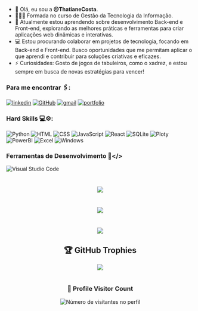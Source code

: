 - 👋 Olá, eu sou a **@ThatianeCosta**.
- 👩🏻‍🎓 Formada no curso de Gestão da Tecnologia da Informação.
- 🌱 Atualmente estou aprendendo sobre desenvolvimento Back-end e Front-end, explorando as melhores práticas e ferramentas para criar aplicações web dinâmicas e interativas.
- 💻 Estou procurando colaborar em projetos de tecnologia, focando em Back-end e Front-end. Busco oportunidades que me permitam aplicar o que aprendi e contribuir para soluções criativas e eficazes.
- ⚡ Curiosidades: Gosto de jogos de tabuleiros, como o xadrez, e estou sempre em busca de novas estratégias para vencer!


### Para me encontrar 🖇:

[![linkedin](https://img.shields.io/badge/LinkedIn-0077B5?style=for-the-badge&logo=linkedin&logoColor=white)](https://www.linkedin.com/in/thatiane-costa)
[![GitHub](https://img.shields.io/badge/github-%23121011.svg?style=for-the-badge&logo=github&logoColor=white)](https://www.github.com/thatianecosta)
[![gmail](https://img.shields.io/badge/Gmail-D14836?style=for-the-badge&logo=gmail&logoColor=white)](thatianecosta09@gmail.com)
[![portfolio](https://img.shields.io/static/v1?message=Portfolio&logo=web&label=&color=f2b202&logoColor=white&labelColor=&style=for-the-badge)](https://thatianecosta.github.io/Portfolio/)

### Hard Skills 💻⚙:

![Python](https://img.shields.io/badge/Python-FFD43B?style=for-the-badge&logo=python&logoColor=blue)
![HTML](https://img.shields.io/badge/HTML5-E34F26?style=for-the-badge&logo=html5&logoColor=white)
![CSS](https://img.shields.io/badge/CSS3-1572B6?style=for-the-badge&logo=css3&logoColor=white)
![JavaScript](https://img.shields.io/badge/JavaScript-323330?style=for-the-badge&logo=javascript&logoColor=F7DF1E)
![React](https://img.shields.io/badge/React-20232A?style=for-the-badge&logo=react&logoColor=61DAFB)
![SQLite](https://img.shields.io/badge/Sqlite-003B57?style=for-the-badge&logo=sqlite&logoColor=white)
![Ploty](https://img.shields.io/badge/Plotly-239120?style=for-the-badge&logo=plotly&logoColor=white)
![PowerBI](https://img.shields.io/badge/PowerBI-F2C811?style=for-the-badge&logo=Power%20BI&logoColor=white)
![Excel](https://img.shields.io/badge/Microsoft_Excel-217346?style=for-the-badge&logo=microsoft-excel&logoColor=white)
![Windows](https://img.shields.io/badge/Windows-017AD7?style=for-the-badge&logo=windows&logoColor=white)

### Ferramentas de Desenvolvimento 🔨</>
![Visual Studio Code](https://img.shields.io/badge/Visual%20Studio%20Code-0078d7.svg?style=for-the-badge&logo=visual-studio-code&logoColor=white)

#

<div style="text-align: center;" align="center">

![](https://github-readme-stats.vercel.app/api?username=ThatianeCosta&theme=vision-friendly-dark&hide_border=false&include_all_commits=false&count_private=false)<br/>

#

<div align="center">

![](https://nirzak-streak-stats.vercel.app/?user=ThatianeCosta&theme=vision-friendly-dark&hide_border=false)<br/>

</div>

#

![](https://github-readme-stats.vercel.app/api/top-langs/?username=ThatianeCosta&theme=vision-friendly-dark&hide_border=false&include_all_commits=false&count_private=false&layout=compact)


## 🏆 GitHub Trophies
![](https://github-profile-trophy.vercel.app/?username=ThatianeCosta&theme=radical&no-frame=false&no-bg=true&margin-w=4)

#

<div align="center">
  <h3><b>📍 Profile Visitor Count</b></h3>
</div>

<p align="center">
  <img
    src="https://profile-counter.glitch.me/ThatianeCosta/count.svg"
    alt="Número de visitantes no perfil"
  />
</p>


<!-- Proudly created with GPRM ( https://gprm.itsvg.in ) -->

<!---
ThatianeCosta/ThatianeCosta is a ✨ special ✨ repository because its `README.md` (this file) appears on your GitHub profile.
You can click the Preview link to take a look at your changes.
--->
